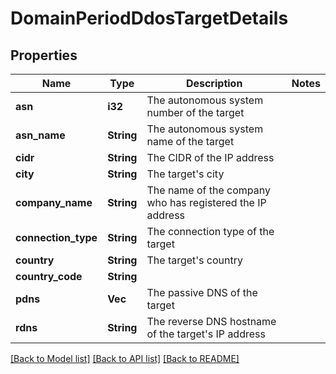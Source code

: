 # DomainPeriodDdosTargetDetails

## Properties

Name | Type | Description | Notes
------------ | ------------- | ------------- | -------------
**asn** | **i32** | The autonomous system number of the target |
**asn_name** | **String** | The autonomous system name of the target |
**cidr** | **String** | The CIDR of the IP address |
**city** | **String** | The target's city |
**company_name** | **String** | The name of the company who has registered the IP address |
**connection_type** | **String** | The connection type of the target |
**country** | **String** | The target's country |
**country_code** | **String** |  |
**pdns** | **Vec<String>** | The passive DNS of the target |
**rdns** | **String** | The reverse DNS hostname of the target's IP address |

[[Back to Model list]](../README.md#documentation-for-models) [[Back to API list]](../README.md#documentation-for-api-endpoints) [[Back to README]](../README.md)
